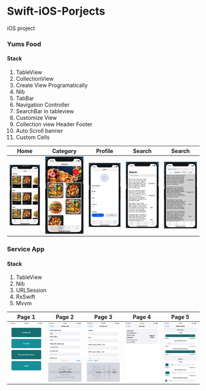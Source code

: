 # Swift-iOS-Porjects
iOS project 

### Yums Food

#### Stack
1. TableView
2. CollectionView
3. Create View Programatically
4. Nib
5. TabBar
6. Navigation Controller
7. SearchBar in tableview
8. Customize View
9. Collection view Header Footer
10. Auto Scroll banner
11. Custom Cells

Home              |  Category            |  Profile         |  Search                |  Search 
:----------------:|:----------------: |:----------------: |:----------------: |:----------------:
![](/Yums_Feed/yums_home.png)  |  ![](/Yums_Feed/yums_category.png) | ![](/Yums_Feed/yums_profile.png) | ![SearchView 1](/Yums_Feed/search1.png) | ![Search View 2](/Yums_Feed/search2.png)

### Service App

#### Stack
1. TableView
2. Nib
3. URLSession
4. RxSwift
5. Mvvm

Page 1              |  Page 2             |  Page 3          |  Page 4                |  Page 5  
:----------------:|:----------------: |:----------------: |:----------------: |:----------------:
![](Service_App/IMG_0002.png)  |   ![](Service_App/IMG_0003.png)  | ![](Service_App/IMG_0004.png) |  ![](Service_App/IMG_0005.png)  | ![](Service_App/IMG_0006.png)







 
